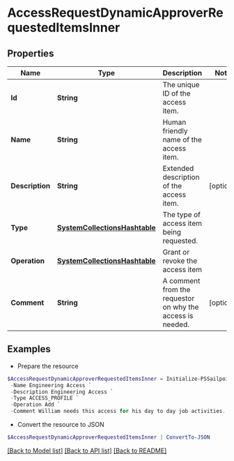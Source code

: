 # AccessRequestDynamicApproverRequestedItemsInner
## Properties

Name | Type | Description | Notes
------------ | ------------- | ------------- | -------------
**Id** | **String** | The unique ID of the access item. | 
**Name** | **String** | Human friendly name of the access item. | 
**Description** | **String** | Extended description of the access item. | [optional] 
**Type** | [**SystemCollectionsHashtable**](.md) | The type of access item being requested. | 
**Operation** | [**SystemCollectionsHashtable**](.md) | Grant or revoke the access item | 
**Comment** | **String** | A comment from the requestor on why the access is needed. | [optional] 

## Examples

- Prepare the resource
```powershell
$AccessRequestDynamicApproverRequestedItemsInner = Initialize-PSSailpoint.BetaAccessRequestDynamicApproverRequestedItemsInner  -Id 2c91808b6ef1d43e016efba0ce470904 `
 -Name Engineering Access `
 -Description Engineering Access `
 -Type ACCESS_PROFILE `
 -Operation Add `
 -Comment William needs this access for his day to day job activities.
```

- Convert the resource to JSON
```powershell
$AccessRequestDynamicApproverRequestedItemsInner | ConvertTo-JSON
```

[[Back to Model list]](../README.md#documentation-for-models) [[Back to API list]](../README.md#documentation-for-api-endpoints) [[Back to README]](../README.md)

